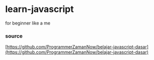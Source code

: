 # learn-javascript
for beginner like a me

### source 
[https://github.com/ProgrammerZamanNow/belajar-javascript-dasar](https://github.com/ProgrammerZamanNow/belajar-javascript-dasar)